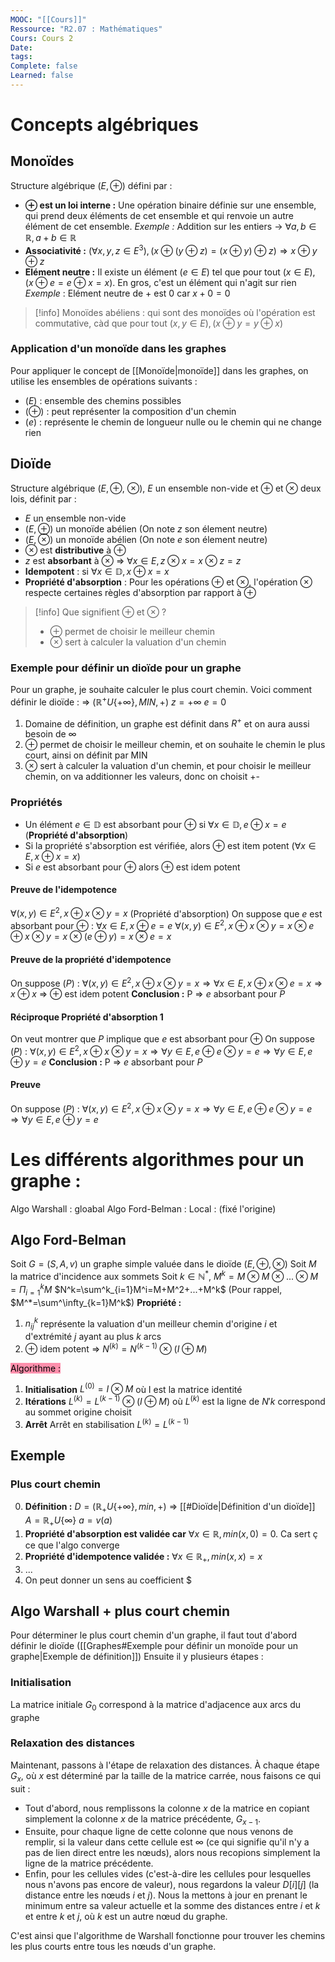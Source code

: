 ```yaml
---
MOOC: "[[Cours]]"
Ressource: "R2.07 : Mathématiques"
Cours: Cours 2
Date: 
tags: 
Complete: false
Learned: false
---
```


# Concepts algébriques
## Monoïdes
Structure algébrique $(E,\oplus)$ défini par :
- **$\oplus$ est un loi interne :** Une opération binaire définie sur une ensemble, qui prend deux éléments de cet ensemble et qui renvoie un autre élément de cet ensemble.    *Exemple :* Addition sur les entiers → $\forall a,b\in\mathbb{R}, a+b\in\mathbb{R}$
- **Associativité :** $(\forall x, y, z\in E^3), (x\oplus(y\oplus z)=(x\oplus y)\oplus z) ⇒ x\oplus y\oplus z$
- **Elément neutre :** Il existe un élément $(e\in E)$ tel que pour tout $(x\in E),(x\oplus e=e \oplus x=x)$. En gros, c'est un élément qui n'agit sur rien
  *Exemple* : Elément neutre de + est 0 car $x+0=0$

>[!info]
>Monoïdes abéliens : qui sont des monoïdes où l'opération est commutative, càd que pour tout $(x,y\in E),(x\oplus y=y \oplus x)$

### Application d'un monoïde dans les graphes
Pour appliquer le concept de [[Monoïde|monoïde]] dans les graphes, on utilise les ensembles de opérations suivants :
- $(E)$ : ensemble des chemins possibles
- $(\oplus)$ : peut représenter la composition d'un chemin
- $(e)$ : représente le chemin de longueur nulle ou le chemin qui ne change rien
## Dioïde
Structure algébrique $(E, \oplus$, $\otimes$), $E$ un ensemble non-vide et $\oplus$ et $\otimes$ deux lois, définit par :
- $E$ un ensemble non-vide
- $(E,\oplus)$ un monoïde abélien (On note $z$ son élement neutre)
- $(E,\otimes$) un monoïde abélien (On note $e$ son élement neutre)
- $\otimes$ est **distributive** à $\oplus$
- $z$ est **absorbant** à $\otimes$ ⇒ $\forall x\in E, z\otimes x=x\otimes z=z$
- **Idempotent** : si $\forall x\in\mathbb{D},x\oplus x=x$
- **Propriété d'absorption** : Pour les opérations $\oplus$ et $\otimes$, l'opération $\otimes$ respecte certaines règles d'absorption par rapport à $\oplus$

>[!info] Que signifient $\oplus$ et $\otimes$ ?
>- $\oplus$ permet de choisir le meilleur chemin
>- $\otimes$ sert à calculer la valuation d'un chemin

### Exemple pour définir un dioïde pour un graphe
Pour un graphe, je souhaite calculer le plus court chemin. Voici comment définir le dioïde :
⇒ $(\mathbb{R}^+U\{+\infty\},MIN,+$)
$z=+\infty$
$e=0$
1. Domaine de définition, un graphe est définit dans $R^+$ et on aura aussi besoin de $\infty$
2. $\oplus$ permet de choisir le meilleur chemin, et on souhaite le chemin le plus court, ainsi on définit par MIN
3. $\otimes$ sert à calculer la valuation d'un chemin, et pour choisir le meilleur chemin, on va additionner les valeurs, donc on choisit +-
### Propriétés
- Un élément $e\in\mathbb{D}$ est absorbant pour $\oplus$ si $\forall x\in \mathbb{D},e\oplus x=e$ (**Propriété d'absorption**)
- Si la propriété s'absorption est vérifiée, alors $\oplus$ est item potent ($\forall x\in E, x\oplus x = x$)
- Si $e$ est absorbant pour $\oplus$ alors $\oplus$ est idem potent

#### Preuve de l'idempotence
$\forall(x,y)\in E^2,x\oplus x\otimes y=x$ (Propriété d'absorption)
On suppose que $e$ est absorbant pour $\oplus$ : $\forall x\in E, x\oplus e=e$ 
   $\forall(x,y)\in E^2, x\oplus x \otimes y = x\otimes e\oplus x \otimes y=x\otimes(e\oplus y)=x\otimes e=x$

#### Preuve de la propriété d'idempotence
On suppose ($P$) : $\forall(x,y)\in E^2, x\oplus x\otimes y=x ⇒ \forall x\in E, x\oplus x\otimes e=x ⇒ x\oplus x$ ⇒ $\oplus$ est idem potent
**Conclusion :** P ⇒ $e$ absorbant pour $P$

#### Réciproque Propriété d'absorption 1
On veut montrer que $P$ implique que $e$ est absorbant pour $\oplus$
On suppose ($P$) : $\forall(x,y)\in E^2, x\oplus x\otimes y=x ⇒ \forall y\in E, e\oplus e\otimes y=e ⇒ \forall y\in E, e\oplus y=e$
**Conclusion :** P ⇒ $e$ absorbant pour $P$

#### Preuve
On suppose ($P$) : $\forall(x,y)\in E^2, x\oplus x\otimes y=x ⇒ \forall y\in E, e\oplus e\otimes y=e ⇒ \forall y\in E, e\oplus y=e$

# Les différents algorithmes pour un graphe :
Algo Warshall : gloabal
Algo Ford-Belman : Local : (fixé l'origine)

## Algo Ford-Belman
Soit $G=(S,A,v)$ un graphe simple valuée dans le dioïde $(E, \oplus, \otimes)$
Soit $M$ la matrice d'incidence aux sommets
Soit $k\in\mathbb{N}^*$, $M^k=M\otimes M\otimes...\otimes M=\Pi^k_{i=1}M$
$N^k=\sum^k_{i=1}M^i=M+M^2+...+M^k$ (Pour rappel, $M^*=\sum^\infty_{k=1}M^k$)
**Propriété :** 
1. $n_{ij}^k$ représente la valuation d'un meilleur chemin d'origine $i$ et d'extrémité $j$ ayant au plus $k$ arcs
2. $\oplus$ idem potent ⇒ $N^{(k)}=N^{(k-1)}\otimes(I\oplus M)$ 

<mark style="background: #FF5582A6;">Algorithme :</mark>
1. **Initialisation**
   $L^{(0)}=I\otimes M$ où I est la matrice identité
2. **Itérations**
   $L^{(k)}=L^{(k-1)}\otimes(I\oplus M)$ où $L^{(k)}$ est la ligne de $N{'k}$ correspond au sommet origine choisit
3. **Arrêt**
   Arrêt en stabilisation $L^{(k)}=L^{(k-1)}$ 

## Exemple
### Plus court chemin
0. **Définition :**
   $D=(\mathbb{R}_+U\{+\infty\}, min, +)$ ⇒ [[#Dioïde|Définition d'un dioïde]]
   $A=\mathbb{R}_+U\{\infty\}$
   $a=v(a)$
1. **Propriété d'absorption est validée car** $\forall x\in\mathbb{R}, min(x,0)=0$. Ca sert ç ce que l'algo converge
2. **Propriété d'idempotence validée :** $\forall x\in\mathbb{R}_+, min(x,x)=x$
3. ...
4. On peut donner un sens au coefficient $



## Algo Warshall + plus court chemin
Pour déterminer le plus court chemin d'un graphe, il faut tout d'abord définir le dioïde ([[Graphes#Exemple pour définir un monoïde pour un graphe|Exemple de définition]]) 
Ensuite il y plusieurs étapes :
### Initialisation
La matrice initiale $G_0$ correspond à la matrice d'adjacence aux arcs du graphe

 ### Relaxation des distances
Maintenant, passons à l'étape de relaxation des distances. À chaque étape $G_x$, où $x$ est déterminé par la taille de la matrice carrée, nous faisons ce qui suit :

- Tout d'abord, nous remplissons la colonne $x$ de la matrice en copiant simplement la colonne $x$ de la matrice précédente, $G_{x-1}$.
- Ensuite, pour chaque ligne de cette colonne que nous venons de remplir, si la valeur dans cette cellule est $\infty$ (ce qui signifie qu'il n'y a pas de lien direct entre les nœuds), alors nous recopions simplement la ligne de la matrice précédente.
- Enfin, pour les cellules vides (c'est-à-dire les cellules pour lesquelles nous n'avons pas encore de valeur), nous regardons la valeur $D[i][j]$ (la distance entre les nœuds $i$ et $j$). Nous la mettons à jour en prenant le minimum entre sa valeur actuelle et la somme des distances entre $i$ et $k$ et entre $k$ et $j$, où $k$ est un autre nœud du graphe.

C'est ainsi que l'algorithme de Warshall fonctionne pour trouver les chemins les plus courts entre tous les nœuds d'un graphe.

